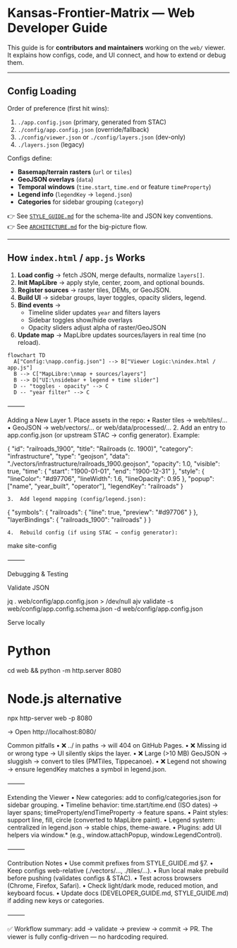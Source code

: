 # Kansas-Frontier-Matrix — Web Developer Guide

This guide is for **contributors and maintainers** working on the `web/` viewer.  
It explains how configs, code, and UI connect, and how to extend or debug them.

---

## Config Loading

Order of preference (first hit wins):

1. `./app.config.json` (primary, generated from STAC)  
2. `./config/app.config.json` (override/fallback)  
3. `./config/viewer.json` or `./config/layers.json` (dev-only)  
4. `./layers.json` (legacy)  

Configs define:

- **Basemap/terrain rasters** (`url` or `tiles`)  
- **GeoJSON overlays** (`data`)  
- **Temporal windows** (`time.start`, `time.end` or feature `timeProperty`)  
- **Legend info** (`legendKey` → `legend.json`)  
- **Categories** for sidebar grouping (`category`)  

👉 See [`STYLE_GUIDE.md`](STYLE_GUIDE.md) for the schema-lite and JSON key conventions.  
👉 See [`ARCHITECTURE.md`](ARCHITECTURE.md) for the big-picture flow.

---

## How `index.html` / `app.js` Works

1. **Load config** → fetch JSON, merge defaults, normalize `layers[]`.  
2. **Init MapLibre** → apply style, center, zoom, and optional bounds.  
3. **Register sources** → raster tiles, DEMs, or GeoJSON.  
4. **Build UI** → sidebar groups, layer toggles, opacity sliders, legend.  
5. **Bind events** →  
   - Timeline slider updates `year` and filters layers  
   - Sidebar toggles show/hide overlays  
   - Opacity sliders adjust alpha of raster/GeoJSON  
6. **Update map** → MapLibre updates sources/layers in real time (no reload).  

```mermaid
flowchart TD
  A["Config:\napp.config.json"] --> B["Viewer Logic:\nindex.html / app.js"]
  B --> C["MapLibre:\nmap + sources/layers"]
  B --> D["UI:\nsidebar + legend + time slider"]
  D -- "toggles · opacity" --> C
  D -- "year filter" --> C
```

<!-- END OF MERMAID -->


⸻

Adding a New Layer
	1.	Place assets in the repo:
	•	Raster tiles → web/tiles/...
	•	GeoJSON → web/vectors/... or web/data/processed/...
	2.	Add an entry to app.config.json (or upstream STAC → config generator). Example:

{
  "id": "railroads_1900",
  "title": "Railroads (c. 1900)",
  "category": "infrastructure",
  "type": "geojson",
  "data": "./vectors/infrastructure/railroads_1900.geojson",
  "opacity": 1.0,
  "visible": true,
  "time": { "start": "1900-01-01", "end": "1900-12-31" },
  "style": {
    "lineColor": "#d97706",
    "lineWidth": 1.6,
    "lineOpacity": 0.95
  },
  "popup": ["name", "year_built", "operator"],
  "legendKey": "railroads"
}

	3.	Add legend mapping (config/legend.json):

{
  "symbols": {
    "railroads": { "line": true, "preview": "#d97706" }
  },
  "layerBindings": {
    "railroads_1900": "railroads"
  }
}

	4.	Rebuild config (if using STAC → config generator):

make site-config


⸻

Debugging & Testing

Validate JSON

jq . web/config/app.config.json > /dev/null
ajv validate -s web/config/app.config.schema.json -d web/config/app.config.json

Serve locally

# Python
cd web && python -m http.server 8080

# Node.js alternative
npx http-server web -p 8080

→ Open http://localhost:8080/

Common pitfalls
	•	❌ ../ in paths → will 404 on GitHub Pages.
	•	❌ Missing id or wrong type → UI silently skips the layer.
	•	❌ Large (>10 MB) GeoJSON → sluggish → convert to tiles (PMTiles, Tippecanoe).
	•	❌ Legend not showing → ensure legendKey matches a symbol in legend.json.

⸻

Extending the Viewer
	•	New categories: add to config/categories.json for sidebar grouping.
	•	Timeline behavior: time.start/time.end (ISO dates) → layer spans; timeProperty/endTimeProperty → feature spans.
	•	Paint styles: support line, fill, circle (converted to MapLibre paint).
	•	Legend system: centralized in legend.json → stable chips, theme-aware.
	•	Plugins: add UI helpers via window.* (e.g., window.attachPopup, window.LegendControl).

⸻

Contribution Notes
	•	Use commit prefixes from STYLE_GUIDE.md §7.
	•	Keep configs web-relative (./vectors/..., ./tiles/...).
	•	Run local make prebuild before pushing (validates configs & STAC).
	•	Test across browsers (Chrome, Firefox, Safari).
	•	Check light/dark mode, reduced motion, and keyboard focus.
	•	Update docs (DEVELOPER_GUIDE.md, STYLE_GUIDE.md) if adding new keys or categories.

⸻

✅ Workflow summary: add → validate → preview → commit → PR.
The viewer is fully config-driven — no hardcoding required.


